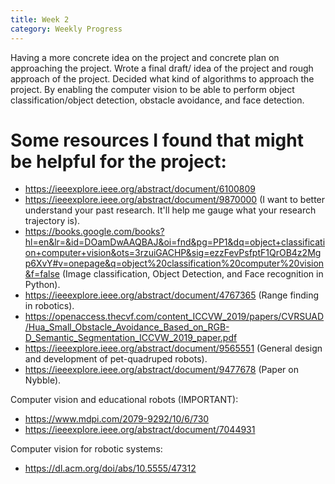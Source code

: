 ```yaml
---
title: Week 2
category: Weekly Progress 
---
```


Having a more concrete idea on the project and concrete plan on approaching the project. Wrote a final draft/ idea of the project and rough approach of the project. Decided what kind of algorithms to approach the project. By enabling the computer vision to be able to perform object classification/object detection, obstacle avoidance, and face detection. 

<!-- more -->

# Some resources I found that might be helpful for the project: 

- https://ieeexplore.ieee.org/abstract/document/6100809
- https://ieeexplore.ieee.org/abstract/document/9870000 (I want to better understand your past research. It'll help me gauge what your research trajectory is).
- https://books.google.com/books?hl=en&lr=&id=DOamDwAAQBAJ&oi=fnd&pg=PP1&dq=object+classification+computer+vision&ots=3rzuiGACHP&sig=ezzFevPsfptF1QrOB4z2Mgp6XvY#v=onepage&q=object%20classification%20computer%20vision&f=false (Image classification, Object Detection, and Face recognition in Python).
- https://ieeexplore.ieee.org/abstract/document/4767365 (Range finding in robotics).
- https://openaccess.thecvf.com/content_ICCVW_2019/papers/CVRSUAD/Hua_Small_Obstacle_Avoidance_Based_on_RGB-D_Semantic_Segmentation_ICCVW_2019_paper.pdf
- https://ieeexplore.ieee.org/abstract/document/9565551 (General design and development of pet-quadruped robots).
- https://ieeexplore.ieee.org/abstract/document/9477678 (Paper on Nybble).

Computer vision and educational robots (IMPORTANT):
- https://www.mdpi.com/2079-9292/10/6/730
- https://ieeexplore.ieee.org/abstract/document/7044931

Computer vision for robotic systems:
- https://dl.acm.org/doi/abs/10.5555/47312

